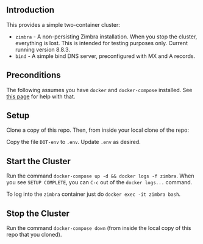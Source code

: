 ## Introduction

This provides a simple two-container cluster:

- `zimbra` - A non-persisting Zimbra installation.  When you stop the cluster, everything is lost. This is intended for testing purposes only. Current running version 8.8.3.
- `bind` - A simple bind DNS server, preconfigured with MX and A records.

## Preconditions

The following assumes you have `docker` and `docker-compose` installed.  See [this page](https://github.com/Zimbra/docker-zcs-dev-machine) for help with that.


## Setup

Clone a copy of this repo. Then, from inside your local clone of the repo:

Copy the file `DOT-env` to `.env`.  Update `.env` as desired.

## Start the Cluster

Run the command `docker-compose up -d && docker logs -f zimbra`. When you see `SETUP COMPLETE`, you can `C-c` out of the `docker logs...` command.

To log into the `zimbra` container just do `docker exec -it zimbra bash`.

## Stop the Cluster

Run the command `docker-compose down` (from inside the local copy of this repo that you cloned).

